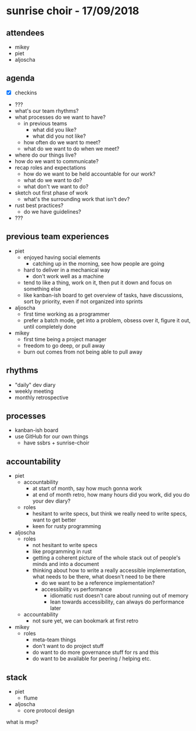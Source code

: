 # sunrise choir - 17/09/2018

## attendees

- mikey
- piet
- aljoscha

## agenda

- [x] checkins
- ???
- what's our team rhythms?
- what processes do we want to have?
    - in previous teams
        - what did you like?
        - what did you not like?
    - how often do we want to meet?
    - what do we want to do when we meet?
- where do our things live?
- how do we want to communicate?
- recap roles and expectations
    - how do we want to be held accountable for our work?
    - what do we want to do?
    - what don't we want to do?
- sketch out first phase of work
    - what's the surrounding work that isn't dev?
- rust best practices?
    - do we have guidelines?
- ???

## previous team experiences

- piet
    - enjoyed having social elements
        - catching up in the morning, see how people are going
    - hard to deliver in a mechanical way
        - don't work well as a machine
    - tend to like a thing, work on it, then put it down and focus on something else
    - like kanban-ish board to get overview of tasks, have discussions, sort by priority, even if not organized into sprints
- aljoscha
    - first time working as a programmer
    - prefer a batch mode, get into a problem, obsess over it, figure it out, until completely done
- mikey
    - first time being a project manager
    - freedom to go deep, or pull away
    - burn out comes from not being able to pull away

## rhythms

- "daily" dev diary
- weekly meeting
- monthly retrospective

## processes

- kanban-ish board
- use GitHub for our own things
    - have ssbrs + sunrise-choir

## accountability

- piet
    - accountability
        - at start of month, say how much gonna work
        - at end of month retro, how many hours did you work, did you do your dev diary?
    - roles
        - hesitant to write specs, but think we really need to write specs, want to get better
        - keen for rusty programming
- aljoscha
    - roles
        - not hesitant to write specs
        - like programming in rust
        - getting a coherent picture of the whole stack out of people's minds and into a document
        - thinking about how to write a really accessible implementation, what needs to be there, what doesn't need to be there
            - do we want to be a reference implementation?
            - accessibility vs performance
                - idiomatic rust doesn't care about running out of memory
                - lean towards accessibility, can always do performance later
    - accountability
        - not sure yet, we can bookmark at first retro
- mikey
    - roles
        - meta-team things
        - don't want to do project stuff
        - do want to do more governance stuff for rs and this
        - do want to be available for peering / helping etc.


## stack

- piet
    - flume
- aljoscha
    - core protocol design

what is mvp?


